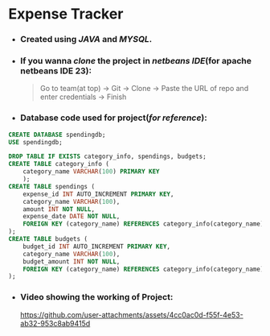 # Expense Tracker 
- ### Created using ***JAVA*** and ***MYSQL***.

- ### If you wanna ***clone*** the project in ***netbeans IDE***(for apache netbeans IDE 23):
    > Go to team(at top) -> Git -> Clone -> Paste the URL of repo and enter credentials -> Finish

- ### Database code used for project(___for reference___):
```sql
CREATE DATABASE spendingdb;
USE spendingdb;

DROP TABLE IF EXISTS category_info, spendings, budgets;
CREATE TABLE category_info (
    category_name VARCHAR(100) PRIMARY KEY
    );
CREATE TABLE spendings (
    expense_id INT AUTO_INCREMENT PRIMARY KEY,
    category_name VARCHAR(100),
    amount INT NOT NULL,
    expense_date DATE NOT NULL,
    FOREIGN KEY (category_name) REFERENCES category_info(category_name)
);
CREATE TABLE budgets (
    budget_id INT AUTO_INCREMENT PRIMARY KEY,
    category_name VARCHAR(100),
    budget_amount INT NOT NULL,
    FOREIGN KEY (category_name) REFERENCES category_info(category_name)
);
```

- ### Video showing the working of Project:
    https://github.com/user-attachments/assets/4cc0ac0d-f55f-4e53-ab32-953c8ab9415d
